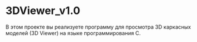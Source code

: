 # 3DViewer_v1.0
В этом проекте вы реализуете программу для просмотра 3D каркасных моделей (3D Viewer) на языке программирования C.
